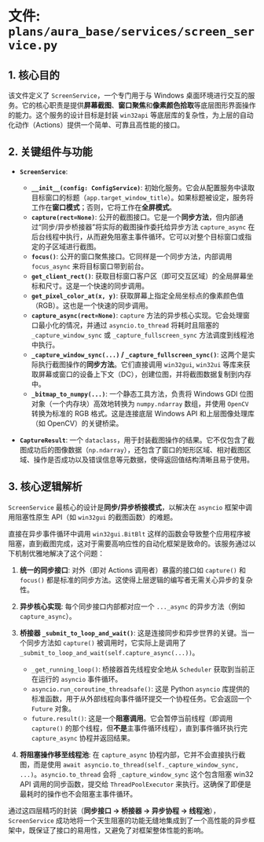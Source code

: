 # 文件: `plans/aura_base/services/screen_service.py`

## 1. 核心目的

该文件定义了 `ScreenService`，一个专门用于与 Windows 桌面环境进行交互的服务。它的核心职责是提供**屏幕截图**、**窗口聚焦**和**像素颜色拾取**等底层图形界面操作的能力。这个服务的设计目标是封装 `win32api` 等底层库的复杂性，为上层的自动化动作（Actions）提供一个简单、可靠且高性能的接口。

## 2. 关键组件与功能

*   **`ScreenService`**:
    *   **`__init__(config: ConfigService)`**: 初始化服务。它会从配置服务中读取目标窗口的标题（`app.target_window_title`）。如果标题被设定，服务将工作在**窗口模式**；否则，它将工作在**全屏模式**。
    *   **`capture(rect=None)`**: 公开的截图接口。它是一个**同步方法**，但内部通过“同步/异步桥接器”将实际的截图操作委托给异步方法 `capture_async` 在后台线程中执行，从而避免阻塞主事件循环。它可以对整个目标窗口或指定的子区域进行截图。
    *   **`focus()`**: 公开的窗口聚焦接口。它同样是一个同步方法，内部调用 `focus_async` 来将目标窗口带到前台。
    *   **`get_client_rect()`**: 获取目标窗口客户区（即可交互区域）的全局屏幕坐标和尺寸。这是一个快速的同步调用。
    *   **`get_pixel_color_at(x, y)`**: 获取屏幕上指定全局坐标点的像素颜色值（RGB）。这也是一个快速的同步调用。
    *   **`capture_async(rect=None)`**: `capture` 方法的异步核心实现。它会处理窗口最小化的情况，并通过 `asyncio.to_thread` 将耗时且阻塞的 `_capture_window_sync` 或 `_capture_fullscreen_sync` 方法调度到线程池中执行。
    *   **`_capture_window_sync(...)` / `_capture_fullscreen_sync()`**: 这两个是实际执行截图操作的**同步方法**。它们直接调用 `win32gui`, `win32ui` 等库来获取屏幕或窗口的设备上下文（DC），创建位图，并将截图数据复制到内存中。
    *   **`_bitmap_to_numpy(...)`**: 一个静态工具方法，负责将 Windows GDI 位图对象（一个内存块）高效地转换为 `numpy.ndarray` 数组，并使用 `OpenCV` 转换为标准的 RGB 格式。这是连接底层 Windows API 和上层图像处理库（如 OpenCV）的关键桥梁。

*   **`CaptureResult`**: 一个 `dataclass`，用于封装截图操作的结果。它不仅包含了截图成功后的图像数据（`np.ndarray`），还包含了窗口的矩形区域、相对截图区域、操作是否成功以及错误信息等元数据，使得返回值结构清晰且易于使用。

## 3. 核心逻辑解析

`ScreenService` 最核心的设计是**同步/异步桥接模式**，以解决在 `asyncio` 框架中调用阻塞性原生 API（如 `win32gui` 的截图函数）的难题。

直接在异步事件循环中调用 `win32gui.BitBlt` 这样的函数会导致整个应用程序被阻塞，直到截图完成，这对于需要高响应性的自动化框架是致命的。该服务通过以下机制优雅地解决了这个问题：

1.  **统一的同步接口**: 对外（即对 Actions 调用者）暴露的接口如 `capture()` 和 `focus()` 都是标准的同步方法。这使得上层逻辑的编写者无需关心异步的复杂性。

2.  **异步核心实现**: 每个同步接口内部都对应一个 `..._async` 的异步方法（例如 `capture_async`）。

3.  **桥接器 `_submit_to_loop_and_wait()`**: 这是连接同步和异步世界的关键。当一个同步方法如 `capture()` 被调用时，它实际上是调用了 `_submit_to_loop_and_wait(self.capture_async(...))`。
    *   `_get_running_loop()`: 桥接器首先线程安全地从 `Scheduler` 获取到当前正在运行的 `asyncio` 事件循环。
    *   `asyncio.run_coroutine_threadsafe()`: 这是 Python `asyncio` 库提供的标准函数，用于从外部线程向事件循环提交一个协程任务。它会返回一个 `Future` 对象。
    *   `future.result()`: 这是一个**阻塞调用**。它会暂停当前线程（即调用 `capture()` 的那个线程，但**不是**主事件循环线程），直到事件循环执行完 `capture_async` 协程并返回结果。

4.  **将阻塞操作移至线程池**: 在 `capture_async` 协程内部，它并不会直接执行截图，而是使用 `await asyncio.to_thread(self._capture_window_sync, ...)`。`asyncio.to_thread` 会将 `_capture_window_sync` 这个包含阻塞 win32 API 调用的同步函数，提交给 `ThreadPoolExecutor` 来执行。这确保了即便是最耗时的操作也不会阻塞主事件循环。

通过这四层精巧的封装（**同步接口 -> 桥接器 -> 异步协程 -> 线程池**），`ScreenService` 成功地将一个天生阻塞的功能无缝地集成到了一个高性能的异步框架中，既保证了接口的易用性，又避免了对框架整体性能的影响。